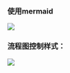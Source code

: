 ### 使用mermaid
![](http://tk.heiblog.top/20230409134534.png)
### 流程图控制样式：


![](http://tk.heiblog.top/20230409134255.png)
